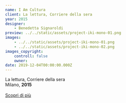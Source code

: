```yaml
---
name: I Am Cultura
client: La lettura, Corriere della sera
year: 2015
designer:
    - Benedetta Signaroldi
preview: ../../static/assets/project-iki-mono-01.png
images:
    - ../../static/assets/project-iki-mono-01.png
    - ../../static/assets/project-iki-mono-02.png
images_copyright:
    controll: false
    owner:
date: 2019-12-04T00:00:00.000Z
---
```


La lettura, Corriere della sera  
Milano, **2015**<br><br>
[Scopri di più](https://thevisualagency.com/it/lavori/all/787-appennino-make-it-happen/)
